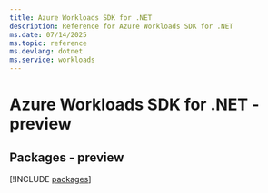```yaml
---
title: Azure Workloads SDK for .NET
description: Reference for Azure Workloads SDK for .NET
ms.date: 07/14/2025
ms.topic: reference
ms.devlang: dotnet
ms.service: workloads
---
```

# Azure Workloads SDK for .NET - preview
## Packages - preview
[!INCLUDE [packages](workloads-index.md)]